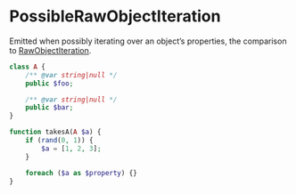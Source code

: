 # PossibleRawObjectIteration

Emitted when possibly iterating over an object’s properties, the comparison to [RawObjectIteration](#rawobjectiteration).

```php
class A {
    /** @var string|null */
    public $foo;

    /** @var string|null */
    public $bar;
}

function takesA(A $a) {
    if (rand(0, 1)) {
        $a = [1, 2, 3];
    }

    foreach ($a as $property) {}
}
```
